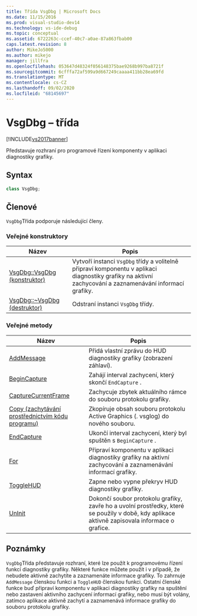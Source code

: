 ```yaml
---
title: Třída VsgDbg | Microsoft Docs
ms.date: 11/15/2016
ms.prod: visual-studio-dev14
ms.technology: vs-ide-debug
ms.topic: conceptual
ms.assetid: 6722263c-ccef-40c7-a0ae-87a863fbab00
caps.latest.revision: 8
author: MikeJo5000
ms.author: mikejo
manager: jillfra
ms.openlocfilehash: 053647d48324f056148375bae9268b997ba8721f
ms.sourcegitcommit: 6cfffa72af599a9d667249caaaa411bb28ea69fd
ms.translationtype: MT
ms.contentlocale: cs-CZ
ms.lasthandoff: 09/02/2020
ms.locfileid: "68145697"
---
```

# <a name="vsgdbg-class"></a>VsgDbg – třída
[!INCLUDE[vs2017banner](../includes/vs2017banner.md)]

Představuje rozhraní pro programové řízení komponenty v aplikaci diagnostiky grafiky.  
  
## <a name="syntax"></a>Syntax  
  
```cpp  
class VsgDbg;  
```  
  
## <a name="members"></a>Členové  
 `VsgDbg`Třída podporuje následující členy.  
  
### <a name="public-constructors"></a>Veřejné konstruktory  
  
|Název|Popis|  
|----------|-----------------|  
|[VsgDbg::VsgDbg (konstruktor)](../debugger/vsgdbg-vsgdbg-constructor.md)|Vytvoří instanci `VsgDbg` třídy a volitelně připraví komponentu v aplikaci diagnostiky grafiky na aktivní zachycování a zaznamenávání informací grafiky.|  
|[VsgDbg::~VsgDbg (destruktor)](../debugger/vsgdbg-tilde-vsgdbg-destructor.md)|Odstraní instanci `VsgDbg` třídy.|  
  
### <a name="public-methods"></a>Veřejné metody  
  
|Název|Popis|  
|----------|-----------------|  
|[AddMessage](../debugger/addmessage.md)|Přidá vlastní zprávu do HUD diagnostiky grafiky (zobrazení záhlaví).|  
|[BeginCapture](../debugger/begincapture.md)|Zahájí interval zachycení, který skončí `EndCapture` .|  
|[CaptureCurrentFrame](../debugger/capturecurrentframe.md)|Zachycuje zbytek aktuálního rámce do souboru protokolu grafiky.|  
|[Copy (zachytávání prostřednictvím kódu programu)](../debugger/copy-programmatic-capture.md)|Zkopíruje obsah souboru protokolu Active Graphics (. vsglog) do nového souboru.|  
|[EndCapture](../debugger/endcapture.md)|Ukončí interval zachycení, který byl spuštěn s `BeginCapture` .|  
|[For](../debugger/init.md)|Připraví komponentu v aplikaci diagnostiky grafiky na aktivní zachycování a zaznamenávání informací grafiky.|  
|[ToggleHUD](../debugger/togglehud.md)|Zapne nebo vypne překryv HUD diagnostiky grafiky.|  
|[UnInit](../debugger/uninit.md)|Dokončí soubor protokolu grafiky, zavře ho a uvolní prostředky, které se použily v době, kdy aplikace aktivně zapisovala informace o grafice.|  
  
## <a name="remarks"></a>Poznámky  
 `VsgDbg`Třída představuje rozhraní, které lze použít k programovému řízení funkcí diagnostiky grafiky. Některé funkce můžete použít i v případě, že nebudete aktivně zachytíte a zaznamenáte informace grafiky. To zahrnuje `AddMessage` členskou funkci a `ToggleHUD` členskou funkci. Ostatní členské funkce buď připraví komponentu v aplikaci diagnostiky grafiky na spuštění nebo zastavení aktivního zachycení informací grafiky, nebo musí být volány, zatímco aplikace aktivně zachytí a zaznamenává informace grafiky do souboru protokolu grafiky.
